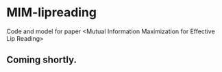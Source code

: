 # MIM-lipreading
Code and model for paper &lt;Mutual Information Maximization for Effective Lip Reading>
## Coming shortly.

